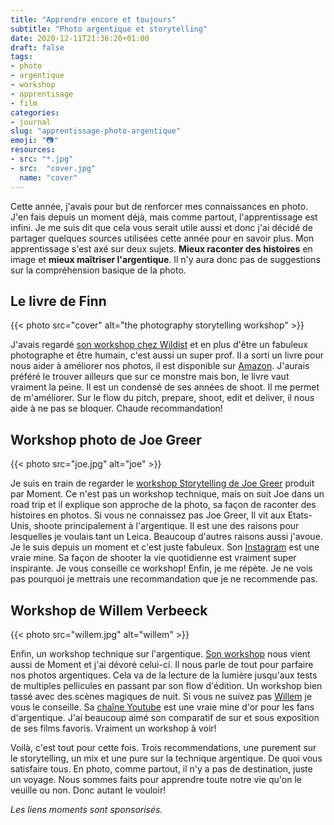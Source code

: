 ```yaml
---
title: "Apprendre encore et toujours"
subtitle: "Photo argentique et storytelling"
date: 2020-12-11T21:36:20+01:00
draft: false
tags: 
- photo
- argentique
- workshop
- apprentisage
- film
categories:
- journal
slug: "apprentissage-photo-argentique"
emoji: "📷"
resources:
- src: "*.jpg"
- src:  "cover.jpg"
  name: "cover"
---
```


Cette année, j'avais pour but de renforcer mes connaissances en photo. J'en fais depuis un moment déjà, mais comme partout, l'apprentissage est infini. Je me suis dit que cela vous serait utile aussi et donc j'ai décidé de partager quelques sources utilisées cette année pour en savoir plus. Mon apprentissage s'est axé sur deux sujets. **Mieux raconter des histoires** en image et **mieux maîtriser l'argentique**. Il n'y aura donc pas de suggestions sur la compréhension basique de la photo.

## Le livre de Finn

{{< photo src="cover" alt="the photography storytelling workshop" >}}

J'avais regardé [son workshop chez Wildist](https://www.wildist.co/product/the-ultimate-photo-storytelling-workshop) et en plus d'être un fabuleux photographe et être humain, c'est aussi un super prof. Il a sorti un livre pour nous aider à améliorer nos photos, il est disponible sur [Amazon](https://www.amazon.co.uk/Photography-Storytelling-Workshop-unforgettable-photographs/dp/0711254702/). J'aurais préféré le trouver ailleurs que sur ce monstre mais bon, le livre vaut vraiment la peine. Il est un condensé de ses années de shoot. Il me permet de m'améliorer. Sur le flow du pitch, prepare, shoot, edit et deliver, il nous aide à ne pas se bloquer. Chaude recommandation!

## Workshop photo de Joe Greer

{{< photo src="joe.jpg" alt="joe" >}}

Je suis en train de regarder le [workshop Storytelling de Joe Greer](https://moment.8ocm68.net/rkjWR) produit par Moment. Ce n'est pas un workshop technique, mais on suit Joe dans un road trip et il explique son approche de la photo, sa façon de raconter des histoires en photos. Si vous ne connaissez pas Joe Greer, Il vit aux Etats-Unis, shoote principalement à l'argentique. Il est une des raisons pour lesquelles je voulais tant un Leica. Beaucoup d'autres raisons aussi j'avoue. Je le suis depuis un moment et c'est juste fabuleux. Son [Instagram](https://www.instagram.com/ioegreer/) est une vraie mine.  Sa façon de shooter la vie quotidienne est vraiment super inspirante. Je vous conseille ce workshop! Enfin, je me répète. Je ne vois pas pourquoi je mettrais une recommandation que je ne recommende pas.

## Workshop de Willem Verbeeck

{{< photo src="willem.jpg" alt="willem" >}}

Enfin, un workshop technique sur l'argentique. [Son workshop](https://moment.8ocm68.net/73eog) nous vient aussi de Moment et j'ai dévoré celui-ci. Il nous parle de tout pour parfaire nos photos argentiques. Cela va de la lecture de la lumière jusqu'aux tests de multiples pellicules en passant par son flow d'édition. Un workshop bien tassé avec des scènes magiques de nuit. Si vous ne suivez pas [Willem](https://www.instagram.com/willemverb/) je vous le conseille. Sa [chaîne Youtube](https://youtube.com/c/WillemVerbeeckFilms) est une vraie mine d'or pour les fans d'argentique. J'ai beaucoup aimé son comparatif de sur et sous exposition de ses films favoris. Vraiment un workshop à voir!

Voilà, c'est tout pour cette fois. Trois recommendations, une purement sur le storytelling, un mix et une pure sur la technique argentique. De quoi vous satisfaire tous. En photo, comme partout, il n'y a pas de destination, juste un voyage. Nous sommes faits pour apprendre toute notre vie qu'on le veuille ou non. Donc autant le vouloir!

*Les liens moments sont sponsorisés.*